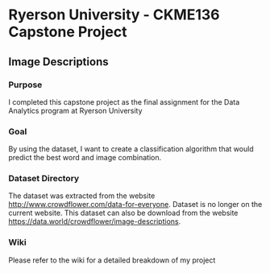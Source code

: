 # Ryerson University - CKME136 Capstone Project
## Image Descriptions

### Purpose
I completed this capstone project as the final assignment for the Data Analytics program at Ryerson University

### Goal
By using the dataset, I want to create a classification algorithm that would predict the best word and image combination.

### Dataset Directory
The dataset was extracted from the website http://www.crowdflower.com/data-for-everyone. Dataset is no longer on the current website. This dataset can also be download from the website https://data.world/crowdflower/image-descriptions. 

### Wiki
Please refer to the wiki for a detailed breakdown of my project
